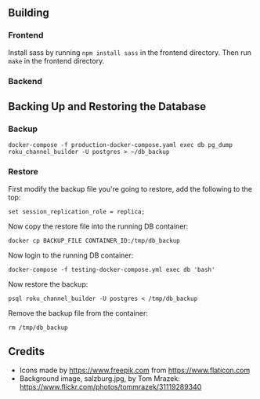 ## Building

### Frontend

Install sass by running `npm install sass` in the frontend directory.  Then run `make` in the frontend directory.

### Backend


## Backing Up and Restoring the Database

### Backup

`docker-compose -f production-docker-compose.yaml exec db pg_dump roku_channel_builder -U postgres > ~/db_backup`

### Restore

First modify the backup file you're going to restore, add the following to the top:

`set session_replication_role = replica;`

Now copy the restore file into the running DB container:

`docker cp BACKUP_FILE CONTAINER_ID:/tmp/db_backup`

Now login to the running DB container:

`docker-compose -f testing-docker-compose.yml exec db 'bash'`

Now restore the backup:

`psql roku_channel_builder -U postgres < /tmp/db_backup`

Remove the backup file from the container:

`rm /tmp/db_backup`

## Credits

* Icons made by https://www.freepik.com from https://www.flaticon.com
* Background image, salzburg.jpg, by Tom Mrazek: https://www.flickr.com/photos/tommrazek/31119289340
